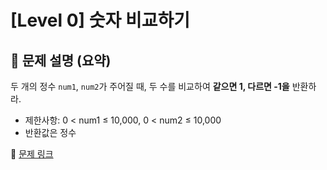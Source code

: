 # [Level 0] 숫자 비교하기

## 📝 문제 설명 (요약)
두 개의 정수 `num1`, `num2`가 주어질 때, 두 수를 비교하여 **같으면 1, 다르면 -1을** 반환하라.

- 제한사항: 0 < num1 ≤ 10,000, 0 < num2 ≤ 10,000
- 반환값은 정수

🔗 [문제 링크](https://school.programmers.co.kr/learn/courses/30/lessons/120807)